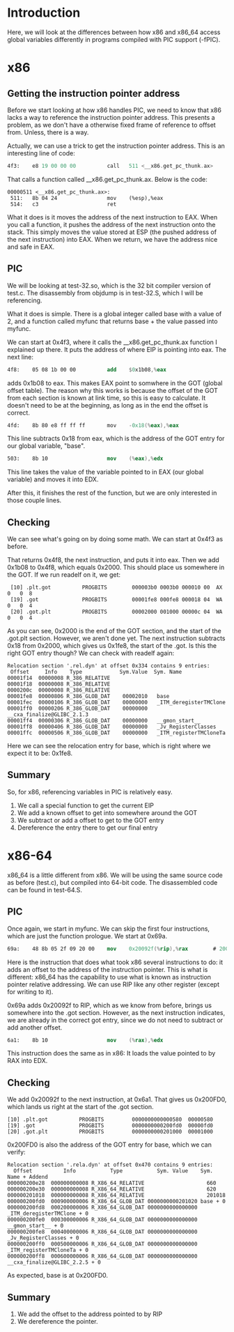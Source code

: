 # Introduction
Here, we will look at the differences between how x86 and x86_64 access global variables differently in programs compiled with PIC support (-fPIC).

# x86
## Getting the instruction pointer address
Before we start looking at how x86 handles PIC, we need to know that x86 lacks a way to reference the instruction pointer address. This presents a problem, as we don't have a otherwise fixed frame of reference to offset from. Unless, there is a way.

Actually, we can use a trick to get the instruction pointer address. This is an interesting line of code:
```nasm
4f3:	e8 19 00 00 00       	call   511 <__x86.get_pc_thunk.ax>
```

That calls a function called \_\_x86.get_pc_thunk.ax. Below is the code:
```
00000511 <__x86.get_pc_thunk.ax>:
 511:	8b 04 24             	mov    (%esp),%eax
 514:	c3                   	ret    
```
What it does is it moves the address of the next instruction to EAX. When you call a function, it pushes the address of the next instruction onto the stack. This simply moves the value stored at ESP (the pushed address of the next instruction) into EAX. When we return, we have the address nice and safe in EAX.

## PIC
We will be looking at test-32.so, which is the 32 bit compiler version of test.c. The disassembly from objdump is in test-32.S, which I will be referencing.

What it does is simple. There is a global integer called base with a value of 2, and a function called myfunc that returns base + the value passed into myfunc.

We can start at 0x4f3, where it calls the \_\_x86.get_pc_thunk.ax function I explained up there. It puts the address of where EIP is pointing into eax. The next line:

```nasm
4f8:	05 08 1b 00 00       	add    $0x1b08,%eax
```

adds 0x1b08 to eax. This makes EAX point to somwhere in the GOT (global offset table). The reason why this works is because the offset of the GOT from each section is known at link time, so this is easy to calculate. It doesn't need to be at the beginning, as long as in the end the offset is correct.

```nasm
4fd:	8b 80 e8 ff ff ff    	mov    -0x18(%eax),%eax
```

This line subtracts 0x18 from eax, which is the address of the GOT entry for our global variable, "base".

```nasm
503:	8b 10                	mov    (%eax),%edx
```

This line takes the value of the variable pointed to in EAX (our global variable) and moves it into EDX.

After this, it finishes the rest of the function, but we are only interested in those couple lines.

## Checking
We can see what's going on by doing some math. We can start at 0x4f3 as before.

That returns 0x4f8, the next instruction, and puts it into eax. Then we add 0x1b08 to 0x4f8, which equals 0x2000. This should place us somewhere in the GOT. If we run readelf on it, we get:
```
 [10] .plt.got          PROGBITS        000003b0 0003b0 000010 00  AX  0   0  8
 [19] .got              PROGBITS        00001fe8 000fe8 000018 04  WA  0   0  4
 [20] .got.plt          PROGBITS        00002000 001000 00000c 04  WA  0   0  4
```
As you can see, 0x2000 is the end of the GOT section, and the start of the .got.plt section. However, we aren't done yet. The next instruction subtracts 0x18 from 0x2000, which gives us 0x1fe8, the start of the .got. Is this the right GOT entry though? We can check with readelf again:
```
Relocation section '.rel.dyn' at offset 0x334 contains 9 entries:
 Offset     Info    Type            Sym.Value  Sym. Name
00001f14  00000008 R_386_RELATIVE   
00001f18  00000008 R_386_RELATIVE   
0000200c  00000008 R_386_RELATIVE   
00001fe8  00000806 R_386_GLOB_DAT    00002010   base
00001fec  00000106 R_386_GLOB_DAT    00000000   _ITM_deregisterTMClone
00001ff0  00000206 R_386_GLOB_DAT    00000000   __cxa_finalize@GLIBC_2.1.3
00001ff4  00000306 R_386_GLOB_DAT    00000000   __gmon_start__
00001ff8  00000406 R_386_GLOB_DAT    00000000   _Jv_RegisterClasses
00001ffc  00000506 R_386_GLOB_DAT    00000000   _ITM_registerTMCloneTa
```

Here we can see the relocation entry for base, which is right where we expect it to be: 0x1fe8.

## Summary
So, for x86, referencing variables in PIC is relatively easy.
1. We call a special function to get the current EIP
2. We add a known offset to get into somewhere around the GOT
3. We subtract or add a offset to get to the GOT entry
4. Dereference the entry there to get our final entry

# x86-64
x86_64 is a little different from x86. We will be using the same source code as before (test.c), but compiled into 64-bit code. The disassembled code can be found in test-64.S.

## PIC
Once again, we start in myfunc. We can skip the first four instructions, which are just the function prologue. We start at 0x69a.

```nasm
69a:	48 8b 05 2f 09 20 00 	mov    0x20092f(%rip),%rax        # 200fd0 <_DYNAMIC+0x190>
```

Here is the instruction that does what took x86 several instructions to do: it adds an offset to the address of the instruction pointer. This is what is different: x86_64 has the capability to use what is known as instruction pointer relative addressing. We can use RIP like any other register (except for writing to it).

0x69a adds 0x20092f to RIP, which as we know from before, brings us somewhere into the .got section. However, as the next instruction indicates, we are already in the correct got entry, since we do not need to subtract or add another offset.

```nasm
6a1:	8b 10                	mov    (%rax),%edx
```

This instruction does the same as in x86: It loads the value pointed to by RAX into EDX.

## Checking
We add 0x20092f to the next instruction, at 0x6a1. That gives us 0x200FD0, which lands us right at the start of the .got section.
```
[10] .plt.got          PROGBITS         0000000000000580  00000580
[19] .got              PROGBITS         0000000000200fd0  00000fd0
[20] .got.plt          PROGBITS         0000000000201000  00001000
```
0x200FD0 is also the address of the GOT entry for base, which we can verify:
```
Relocation section '.rela.dyn' at offset 0x470 contains 9 entries:
  Offset          Info           Type           Sym. Value    Sym. Name + Addend
000000200e28  000000000008 R_X86_64_RELATIVE                    660
000000200e30  000000000008 R_X86_64_RELATIVE                    620
000000201018  000000000008 R_X86_64_RELATIVE                    201018
000000200fd0  000900000006 R_X86_64_GLOB_DAT 0000000000201020 base + 0
000000200fd8  000200000006 R_X86_64_GLOB_DAT 0000000000000000 _ITM_deregisterTMClone + 0
000000200fe0  000300000006 R_X86_64_GLOB_DAT 0000000000000000 __gmon_start__ + 0
000000200fe8  000400000006 R_X86_64_GLOB_DAT 0000000000000000 _Jv_RegisterClasses + 0
000000200ff0  000500000006 R_X86_64_GLOB_DAT 0000000000000000 _ITM_registerTMCloneTa + 0
000000200ff8  000600000006 R_X86_64_GLOB_DAT 0000000000000000 __cxa_finalize@GLIBC_2.2.5 + 0
```
As expected, base is at 0x200FD0.

## Summary
1. We add the offset to the address pointed to by RIP
2. We dereference the pointer.

#

